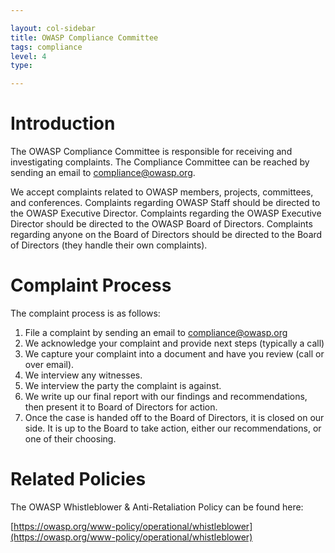 ```yaml
---

layout: col-sidebar
title: OWASP Compliance Committee
tags: compliance
level: 4
type: 

---
```


# Introduction

The OWASP Compliance Committee is responsible for receiving and investigating complaints.  The Compliance Committee can be reached by sending an email to [compliance@owasp.org](mailto://compliance@owasp.org).

We accept complaints related to OWASP members, projects, committees, and conferences.  Complaints regarding OWASP Staff should be directed to the OWASP Executive Director.  Complaints regarding the OWASP Executive Director should be directed to the OWASP Board of Directors.  Complaints regarding anyone on the Board of Directors should be directed to the Board of Directors (they handle their own complaints).

# Complaint Process

The complaint process is as follows:

1. File a complaint by sending an email to compliance@owasp.org
2. We acknowledge your complaint and provide next steps (typically a call)
3. We capture your complaint into a document and have you review (call or over email).
4. We interview any witnesses.
5. We interview the party the complaint is against.
6. We write up our final report with our findings and recommendations, then present it to Board of Directors for action.
7. Once the case is handed off to the Board of Directors, it is closed on our side.  It is up to the Board to take action, either our recommendations, or one of their choosing.

# Related Policies

The OWASP Whistleblower & Anti-Retaliation Policy can be found here:

[https://owasp.org/www-policy/operational/whistleblower](https://owasp.org/www-policy/operational/whistleblower)
